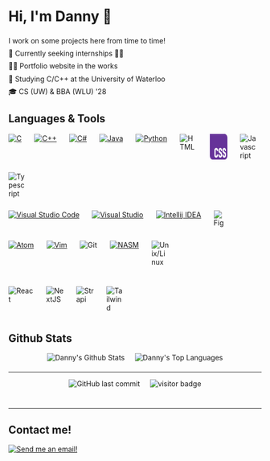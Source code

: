 # Hi, I'm Danny 👋

<div align="left" style="line-height: 1.8; margin-bottom: 20px;">
  I work on some projects here from time to time!<br>
  💼 Currently seeking internships 🤞🙏<br>
  🧑‍💻 Portfolio website in the works<br>
  📖 Studying C/C++ at the University of Waterloo<br>
  🎓 CS (UW) & BBA (WLU) '28
</div>

## Languages & Tools

<div align="left" style="display: flex; flex-wrap: wrap; gap: 25px; margin-top: 10px; margin-bottom: 25px;">
  <a href="https://www.cprogramming.com/"><img alt="C" width="30px" src="https://upload.wikimedia.org/wikipedia/commons/thumb/1/18/C_Programming_Language.svg/695px-C_Programming_Language.svg.png" /></a>
  <a href="https://isocpp.org/"><img alt="C++" width="30px" src="https://isocpp.org/assets/images/cpp_logo.png" /></a>
  <a href="https://learn.microsoft.com/en-us/dotnet/csharp/"><img alt="C#" width="30px" src="https://upload.wikimedia.org/wikipedia/commons/thumb/b/bd/Logo_C_sharp.svg/910px-Logo_C_sharp.svg.png" /></a>
  <a href="https://www.oracle.com/ca-en/java/technologies/"><img alt="Java" width="30px" src="https://upload.wikimedia.org/wikipedia/en/thumb/3/30/Java_programming_language_logo.svg/1200px-Java_programming_language_logo.svg.png" /></a>
  <a href="https://www.python.org/"><img alt="Python" width="30px" src="https://upload.wikimedia.org/wikipedia/commons/thumb/c/c3/Python-logo-notext.svg/640px-Python-logo-notext.svg.png" /></a>
  <img alt="HTML" width="35px" src="https://upload.wikimedia.org/wikipedia/commons/thumb/6/61/HTML5_logo_and_wordmark.svg/1200px-HTML5_logo_and_wordmark.svg.png" />
  <img alt="CSS" width="35px" src="https://raw.githubusercontent.com/github/explore/6c6508f34230f0ac0d49e847a326429eefbfc030/topics/css/css.png" />
  <img alt="Javascript" width="35px" src="https://cdn.iconscout.com/icon/free/png-256/free-javascript-2038874-1720087.png" />
  <img alt="Typescript" width="35px" src="https://upload.wikimedia.org/wikipedia/commons/thumb/4/4c/Typescript_logo_2020.svg/2048px-Typescript_logo_2020.svg.png" />
</div>

<div align="left" style="display: flex; flex-wrap: wrap; gap: 25px; margin-top: 20px; margin-bottom: 40px;">
  <a href="https://code.visualstudio.com/"><img alt="Visual Studio Code" width="30px" src="https://upload.wikimedia.org/wikipedia/commons/thumb/9/9a/Visual_Studio_Code_1.35_icon.svg/2048px-Visual_Studio_Code_1.35_icon.svg.png" /></a>
  <a href="https://visualstudio.microsoft.com/"><img alt="Visual Studio" width="30px" src="https://upload.wikimedia.org/wikipedia/commons/thumb/2/2c/Visual_Studio_Icon_2022.svg/1200px-Visual_Studio_Icon_2022.svg.png" /></a>
  <a href="https://www.jetbrains.com/idea/"><img alt="Intellij IDEA" width="26px" src="https://upload.wikimedia.org/wikipedia/commons/thumb/9/9c/IntelliJ_IDEA_Icon.svg/1024px-IntelliJ_IDEA_Icon.svg.png" /></a>
  <img alt="Figma" width="23px" height="35px" src="https://upload.wikimedia.org/wikipedia/commons/thumb/3/33/Figma-logo.svg/1200px-Figma-logo.svg.png" />
  <a href="https://atom.io/"><img alt="Atom" width="30px" src="https://raw.githubusercontent.com/zeke/atom-icon/master/old-icon/2.png" /></a>
  <a href="https://www.vim.org/"><img alt="Vim" width="30px" src="https://upload.wikimedia.org/wikipedia/commons/thumb/9/9f/Vimlogo.svg/1022px-Vimlogo.svg.png" /></a>
  <img alt="Git" width="35px" src="https://git-scm.com/images/logos/downloads/Git-Icon-1788C.png" />
  <a href="https://www.nasm.us/"><img alt="NASM" width="35px" src="https://www.herminos.site/_next/static/media/NASM.60abf161.svg" /></a>
  <img alt="Unix/Linux" width="35px" src="https://upload.wikimedia.org/wikipedia/commons/thumb/3/35/Tux.svg/1200px-Tux.svg.png" />
</div>

<div align="left" style="display: flex; flex-wrap: wrap; gap: 25px; margin-bottom: 40px;">
  <img alt="React" width="50px" src="https://download.logo.wine/logo/React_(web_framework)/React_(web_framework)-Logo.wine.png" />
  <img alt="NextJS" width="35px" src="https://www.datocms-assets.com/98835/1684410508-image-7.png" />
  <img alt="Strapi" width="35px" src="https://images.spr.so/cdn-cgi/imagedelivery/j42No7y-dcokJuNgXeA0ig/32f3a89c-99c4-466f-8536-dd75f65fa320/Strapi-Monogram/w=256,quality=90,fit=scale-down" />
  <img alt="Tailwind" width="35px" src="https://upload.wikimedia.org/wikipedia/commons/thumb/d/d5/Tailwind_CSS_Logo.svg/2560px-Tailwind_CSS_Logo.svg.png" />
</div>

## Github Stats

<div style="display: flex; justify-content: center; align-items: center; gap: 20px; flex-wrap: wrap; margin-bottom: 20px;">
  <img alt="Danny's Github Stats" src="https://github-readme-stats.vercel.app/api?username=Danh295&show_icons=true&hide_border=true&bg_color=020122&title_color=48AF40&text_color=C3C3C3&icon_color=4ABB41&border_radius=30" />
  <img alt="Danny's Top Languages" src="https://github-readme-stats.vercel.app/api/top-langs/?username=Danh295&show_icons=true&hide_border=true&bg_color=020122&title_color=48AF40&text_color=C3C3C3&icon_color=4ABB41&border_radius=30&layout=compact&langs_count=10" />
</div>

---

<div style="display: flex; justify-content: center; align-items: center; gap: 20px; flex-wrap: wrap; margin-bottom: 40px;">
  <img src="https://img.shields.io/github/last-commit/Danh295/Danh295" alt="GitHub last commit"/>
  <img src="https://komarev.com/ghpvc/?username=Danh295&color=4ABB41" alt="visitor badge"/>
</div>

---

## Contact me!

<div align="left">
  <a href="mailto:hudanny295@gmail.com/"><img alt="Send me an email!" width="120px" src="https://ssl.gstatic.com/ui/v1/icons/mail/rfr/logo_gmail_lockup_dark_1x_r2.png" /></a>
</div>
